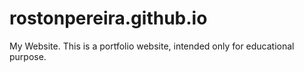 # rostonpereira.github.io
My Website.
This is a portfolio website, intended only for educational purpose.
